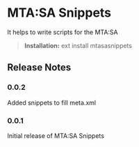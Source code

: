 # MTA:SA Snippets

It helps to write scripts for the MTA:SA

> **Installation:**
ext install mtasasnippets

## Release Notes

### 0.0.2

Added snippets to fill meta.xml

### 0.0.1

Initial release of MTA:SA Snippets
